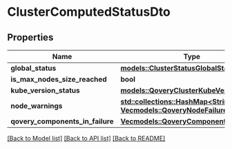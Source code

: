 # ClusterComputedStatusDto

## Properties

Name | Type | Description | Notes
------------ | ------------- | ------------- | -------------
**global_status** | [**models::ClusterStatusGlobalStatus**](ClusterStatusGlobalStatus.md) |  | 
**is_max_nodes_size_reached** | **bool** |  | 
**kube_version_status** | [**models::QoveryClusterKubeVersionStatus**](QoveryClusterKubeVersionStatus.md) |  | 
**node_warnings** | [**std::collections::HashMap<String, Vec<models::QoveryNodeFailure>>**](Vec.md) |  | 
**qovery_components_in_failure** | [**Vec<models::QoveryComponentInFailure>**](QoveryComponentInFailure.md) |  | 

[[Back to Model list]](../README.md#documentation-for-models) [[Back to API list]](../README.md#documentation-for-api-endpoints) [[Back to README]](../README.md)


